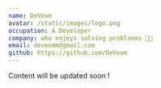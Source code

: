 ```yaml
---
name: DeVeom
avatar: /static/images/logo.png
occupation: A Developer
company: who enjoys solving probloems 🤟🏼
email: deveomm@gmail.com
github: https://github.com/DeVeom
---
```


Content will be updated soon !
